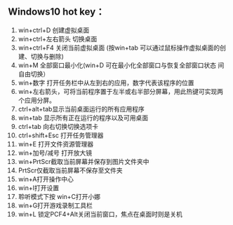 ## Windows10 hot key：

1. win+ctrl+D 创建虚拟桌面
2. win+ctrl+左右箭头 切换桌面
3. win+ctrl+F4 关闭当前虚拟桌面
   (按win+tab 可以通过鼠标操作虚拟桌面的创建、切换与删除)
4. win+M 全部窗口最小化(win+D 可在最小化全部窗口与恢复全部窗口状态 间自由切换）
5. win+数字 打开任务栏中从左到右的应用，数字代表该程序的位置
6. win+左右箭头，可将当前程序置于左半或右半部分屏幕，用此热键可实现两个应用分屏。
7. ctrl+alt+tab显示当前桌面运行的所有应用程序
8. win+tab 显示所有正在运行的程序以及可用桌面
9. ctrl+tab 向右切换切换选项卡
10. ctrl+shift+Esc 打开任务管理器
11. win+E 打开文件资源管理器
12. win+加号/减号 打开放大镜
13. win+PrtScr截取当前屏幕并保存到图片文件夹中
14. PrtScr仅截取当前屏幕不保存至文件夹
15. win+A打开操作中心
16. win+I打开设置
17. 聆听模式下按 win+C打开小娜
18. win+G打开游戏录制工具栏
19. win+L 锁定PCF4+Alt关闭当前窗口，焦点在桌面时则是关机

[百度百科快捷键大全]: https://baike.baidu.com/item/Windows%E5%BF%AB%E6%8D%B7%E9%94%AE%E5%A4%A7%E5%85%A8/407192?fr=aladdin